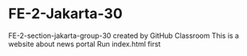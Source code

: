 # FE-2-Jakarta-30
FE-2-section-jakarta-group-30 created by GitHub Classroom
This is a website about news portal
Run index.html first
